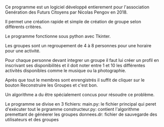 Ce programme est un logiciel développé entierement pour l'association Genération des Futurs Citoyens par Nicolas Pengov en 2018.

Il permet une création rapide et simple de création de groupe selon différents critères.

Le programme fonctionne sous python avec Tkinter.

Les groupes sont un regroupement de 4 à 8 personnes pour une horaire pour une activité.

Pour chaque personne devant integrer un groupe il faut lui créer un profil en inscrivant ses disponibilités et
il doit noter entre 1 et 10 les différentes activités disponibles comme le musique ou la photographie.

Après que tout le membres sont enrengistrés il suffit de cliquer sur le bouton Reconstruire les Groupes et c'est bon.

Un algorithme a du être spécialement concus pour résoudre ce problème.


Le programme se divise en 3 fichiers:
  main.py: le fichier principal qui peret d'exécuter tout le prgramme
  constructeur.py: contient l'algorithme premettant de généerer les groupes
  donnees.dr: fichier de sauvegarde des utilisateurs et des groupes
